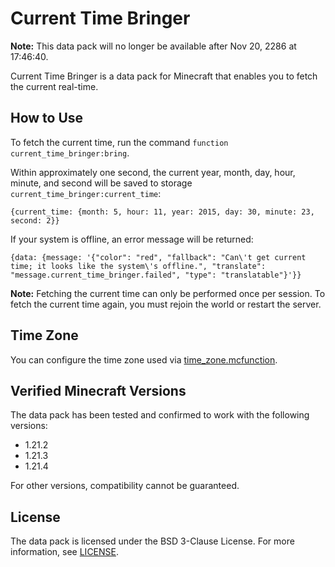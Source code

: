# Current Time Bringer

**Note:** This data pack will no longer be available after Nov 20, 2286 at 17:46:40.

Current Time Bringer is a data pack for Minecraft that enables you to fetch the current real-time.

## How to Use

To fetch the current time, run the command `function current_time_bringer:bring`.

Within approximately one second, the current year, month, day, hour, minute, and second will be saved to storage `current_time_bringer:current_time`: 

```
{current_time: {month: 5, hour: 11, year: 2015, day: 30, minute: 23, second: 2}}
```

If your system is offline, an error message will be returned:

```
{data: {message: '{"color": "red", "fallback": "Can\'t get current time; it looks like the system\'s offline.", "translate": "message.current_time_bringer.failed", "type": "translatable"}'}}
```

**Note:** Fetching the current time can only be performed once per session. To fetch the current time again, you must rejoin the world or restart the server.

## Time Zone

You can configure the time zone used via [time_zone.mcfunction](https://github.com/testl0/current-time-bringer/blob/main/data/current_time_bringer/function/settings/time_zone.mcfunction).

## Verified Minecraft Versions

The data pack has been tested and confirmed to work with the following versions:

- 1.21.2
- 1.21.3
- 1.21.4

For other versions, compatibility cannot be guaranteed.

## License

The data pack is licensed under the BSD 3-Clause License. For more information, see [LICENSE](https://github.com/testl0/current-time-bringer/blob/main/LICENSE).
